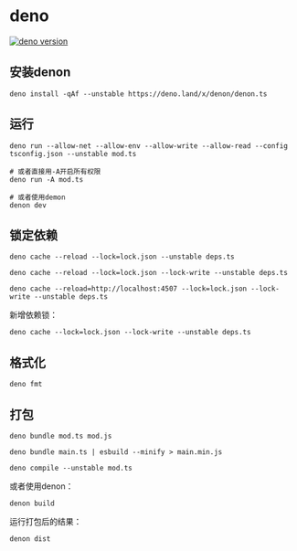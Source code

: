 # deno

[![deno version](https://img.shields.io/badge/deno-^1.13.2-green?logo=deno)](https://github.com/denoland/deno)

## 安装denon

```
deno install -qAf --unstable https://deno.land/x/denon/denon.ts
```

## 运行

```
deno run --allow-net --allow-env --allow-write --allow-read --config tsconfig.json --unstable mod.ts

# 或者直接用-A开启所有权限
deno run -A mod.ts

# 或者使用demon
denon dev
```

## 锁定依赖

```
deno cache --reload --lock=lock.json --unstable deps.ts

deno cache --reload --lock=lock.json --lock-write --unstable deps.ts

deno cache --reload=http://localhost:4507 --lock=lock.json --lock-write --unstable deps.ts
```

新增依赖锁：

```
deno cache --lock=lock.json --lock-write --unstable deps.ts
```

## 格式化

```shell
deno fmt
```

## 打包

```
deno bundle mod.ts mod.js

deno bundle main.ts | esbuild --minify > main.min.js

deno compile --unstable mod.ts
```

或者使用denon：

```
denon build
```

运行打包后的结果：

```
denon dist
```
